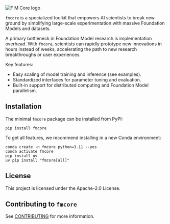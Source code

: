 ![F M Core logo](img/logos/aws-like-wide-gradient.png)

`fmcore` is a specialized toolkit that empowers AI scientists to break new ground by simplifying large-scale experimentation with massive Foundation Models and datasets.

A primary bottleneck in Foundation Model research is implementation overhead. With `fmcore`, scientists can rapidly prototype new innovations in hours instead of weeks, accelerating the path to new research breakthroughs or user experiences.

Key features:
- Easy scaling of model training and inference (see examples).
- Standardized interfaces for parameter tuning and evaluation.
- Built-in support for distributed computing and Foundation Model parallelism.

## Installation

The minimal `fmcore` package can be installed from PyPI:

```
pip install fmcore 
```

To get all features, we recommend installing in a new Conda environment:

```commandline
conda create -n fmcore python=3.11 --yes
conda activate fmcore
pip install uv
uv pip install "fmcore[all]"
```

## License

This project is licensed under the Apache-2.0 License.

## Contributing to `fmcore`

See [CONTRIBUTING](CONTRIBUTING.md#security-issue-notifications) for more information.
